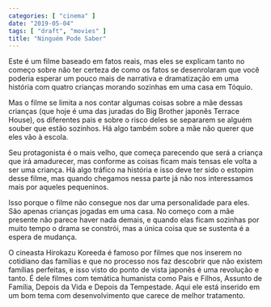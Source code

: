 ```yaml
---
categories: [ "cinema" ]
date: "2019-05-04"
tags: [ "draft", "movies" ]
title: "Ninguém Pode Saber"
---
```

Este é um filme baseado em fatos reais, mas eles se explicam tanto
no começo sobre não ter certeza de como os fatos se desenrolaram que
você poderia esperar um pouco mais de narrativa e dramatização em uma
história com quatro crianças morando sozinhas em uma casa em Tóquio.

Mas o filme se limita a nos contar algumas coisas sobre a mãe dessas
crianças (que hoje é uma das juradas do Big Brother japonês Terrace
House), os diferentes pais e sobre o risco deles se separarem se alguém
souber que estão sozinhos. Há algo também sobre a mãe não querer
que eles vão à escola.

Seu protagonista é o mais velho, que começa parecendo que será a
criança que irá amadurecer, mas conforme as coisas ficam mais tensas
ele volta a ser uma criança. Há algo tráfico na história e isso deve
ter sido o estopim desse filme, mas quando chegamos nessa parte já não
nos interessamos mais por aqueles pequeninos.

Isso porque o filme não consegue nos dar uma personalidade para
eles. São apenas crianças jogadas em uma casa. No começo com a mãe
presente não parece haver nada demais, e quando elas ficam sozinhas por
muito tempo o drama se constrói, mas a única coisa que se sustenta é
a espera de mudança.

O cineasta Hirokazu Koreeda é famoso por filmes que nos inserem no
cotidiano das famílias e que no processo nos faz descobrir que não
existem famílias perfeitas, e isso visto do ponto de vista japonês
é uma revolução e tanto. É dele filmes com temática humanista
como Pais e Filhos, Assunto de Família, Depois da Vida e Depois da
Tempestade. Aqui ele está inserido em um bom tema com desenvolvimento
que carece de melhor tratamento.
